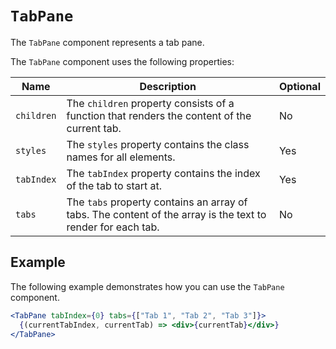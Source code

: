 # `TabPane`

The `TabPane` component represents a tab pane.

The `TabPane` component uses the following properties:

| Name       | Description                                                                                                 | Optional |
| ---------- | ----------------------------------------------------------------------------------------------------------- | -------- |
| `children` | The `children` property consists of a function that renders the content of the current tab.                 | No       |
| `styles`   | The `styles` property contains the class names for all elements.                                            | Yes      |
| `tabIndex` | The `tabIndex` property contains the index of the tab to start at.                                          | Yes      |
| `tabs`     | The `tabs` property contains an array of tabs. The content of the array is the text to render for each tab. | No       |

## Example

The following example demonstrates how you can use the `TabPane` component.

```jsx
<TabPane tabIndex={0} tabs={["Tab 1", "Tab 2", "Tab 3"]}>
  {(currentTabIndex, currentTab) => <div>{currentTab}</div>}
</TabPane>
```
